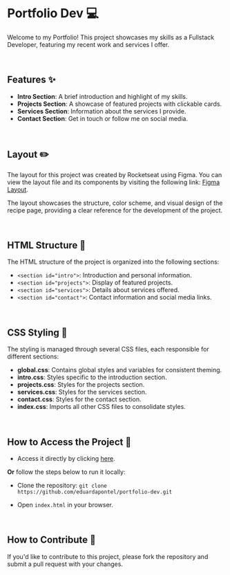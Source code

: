 # Portfolio Dev 💻

Welcome to my Portfolio! This project showcases my skills as a Fullstack Developer, featuring my recent work and services I offer. 

<br>

## Features ✨

- **Intro Section**: A brief introduction and highlight of my skills.
- **Projects Section**: A showcase of featured projects with clickable cards. 
- **Services Section**: Information about the services I provide.
- **Contact Section**: Get in touch or follow me on social media.

<br>

## Layout ✏️

The layout for this project was created by Rocketseat using Figma. You can view the layout file and its components by visiting the following link: [Figma Layout](https://www.figma.com/community/file/1387080701963671866).

The layout showcases the structure, color scheme, and visual design of the recipe page, providing a clear reference for the development of the project.

<br>

## HTML Structure 📝

The HTML structure of the project is organized into the following sections:

- `<section id="intro">`: Introduction and personal information.
- `<section id="projects">`: Display of featured projects.
- `<section id="services">`: Details about services offered.
- `<section id="contact">`: Contact information and social media links.

<br>

## CSS Styling 🎨

The styling is managed through several CSS files, each responsible for different sections:

- **global.css**: Contains global styles and variables for consistent theming.
- **intro.css**: Styles specific to the introduction section.
- **projects.css**: Styles for the projects section.
- **services.css**: Styles for the services section.
- **contact.css**: Styles for the contact section.
- **index.css**: Imports all other CSS files to consolidate styles.

<br>

## How to Access the Project 🚀

- Access it directly by clicking [here](https://eduardapontel.github.io/portfolio-dev/).

**Or** follow the steps below to run it locally:

- Clone the repository:
   ```git clone https://github.com/eduardapontel/portfolio-dev.git```

- Open `index.html` in your browser.

<br>

## How to Contribute 🤝

If you'd like to contribute to this project, please fork the repository and submit a pull request with your changes. 

